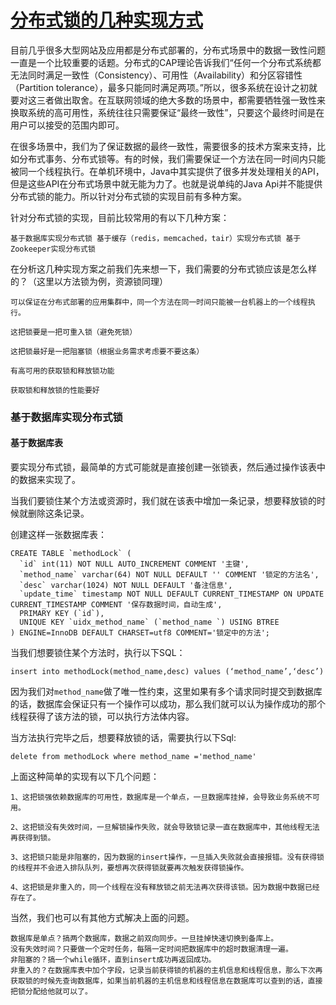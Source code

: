 # [分布式锁的几种实现方式](https://www.hollischuang.com/archives/1716)

目前几乎很多大型网站及应用都是分布式部署的，分布式场景中的数据一致性问题一直是一个比较重要的话题。分布式的CAP理论告诉我们“任何一个分布式系统都无法同时满足一致性（Consistency）、可用性（Availability）和分区容错性（Partition tolerance），最多只能同时满足两项。”所以，很多系统在设计之初就要对这三者做出取舍。在互联网领域的绝大多数的场景中，都需要牺牲强一致性来换取系统的高可用性，系统往往只需要保证“最终一致性”，只要这个最终时间是在用户可以接受的范围内即可。

在很多场景中，我们为了保证数据的最终一致性，需要很多的技术方案来支持，比如分布式事务、分布式锁等。有的时候，我们需要保证一个方法在同一时间内只能被同一个线程执行。在单机环境中，Java中其实提供了很多并发处理相关的API，但是这些API在分布式场景中就无能为力了。也就是说单纯的Java Api并不能提供分布式锁的能力。所以针对分布式锁的实现目前有多种方案。

针对分布式锁的实现，目前比较常用的有以下几种方案：

```
基于数据库实现分布式锁 基于缓存（redis，memcached，tair）实现分布式锁 基于Zookeeper实现分布式锁
```

在分析这几种实现方案之前我们先来想一下，我们需要的分布式锁应该是怎么样的？（这里以方法锁为例，资源锁同理）

```
可以保证在分布式部署的应用集群中，同一个方法在同一时间只能被一台机器上的一个线程执行。

这把锁要是一把可重入锁（避免死锁）

这把锁最好是一把阻塞锁（根据业务需求考虑要不要这条）

有高可用的获取锁和释放锁功能

获取锁和释放锁的性能要好
```

### 基于数据库实现分布式锁

#### 基于数据库表

要实现分布式锁，最简单的方式可能就是直接创建一张锁表，然后通过操作该表中的数据来实现了。

当我们要锁住某个方法或资源时，我们就在该表中增加一条记录，想要释放锁的时候就删除这条记录。

创建这样一张数据库表：

    CREATE TABLE `methodLock` (
      `id` int(11) NOT NULL AUTO_INCREMENT COMMENT '主键',
      `method_name` varchar(64) NOT NULL DEFAULT '' COMMENT '锁定的方法名',
      `desc` varchar(1024) NOT NULL DEFAULT '备注信息',
      `update_time` timestamp NOT NULL DEFAULT CURRENT_TIMESTAMP ON UPDATE CURRENT_TIMESTAMP COMMENT '保存数据时间，自动生成',
      PRIMARY KEY (`id`),
      UNIQUE KEY `uidx_method_name` (`method_name `) USING BTREE
    ) ENGINE=InnoDB DEFAULT CHARSET=utf8 COMMENT='锁定中的方法';

当我们想要锁住某个方法时，执行以下SQL：

```
insert into methodLock(method_name,desc) values (‘method_name’,‘desc’)
```

因为我们对`method_name`做了唯一性约束，这里如果有多个请求同时提交到数据库的话，数据库会保证只有一个操作可以成功，那么我们就可以认为操作成功的那个线程获得了该方法的锁，可以执行方法体内容。

当方法执行完毕之后，想要释放锁的话，需要执行以下Sql:

```
delete from methodLock where method_name ='method_name'
```

上面这种简单的实现有以下几个问题：

```
1、这把锁强依赖数据库的可用性，数据库是一个单点，一旦数据库挂掉，会导致业务系统不可用。

2、这把锁没有失效时间，一旦解锁操作失败，就会导致锁记录一直在数据库中，其他线程无法再获得到锁。

3、这把锁只能是非阻塞的，因为数据的insert操作，一旦插入失败就会直接报错。没有获得锁的线程并不会进入排队队列，要想再次获得锁就要再次触发获得锁操作。

4、这把锁是非重入的，同一个线程在没有释放锁之前无法再次获得该锁。因为数据中数据已经存在了。
```

当然，我们也可以有其他方式解决上面的问题。

```
数据库是单点？搞两个数据库，数据之前双向同步。一旦挂掉快速切换到备库上。
没有失效时间？只要做一个定时任务，每隔一定时间把数据库中的超时数据清理一遍。
非阻塞的？搞一个while循环，直到insert成功再返回成功。
非重入的？在数据库表中加个字段，记录当前获得锁的机器的主机信息和线程信息，那么下次再获取锁的时候先查询数据库，如果当前机器的主机信息和线程信息在数据库可以查到的话，直接把锁分配给他就可以了。

```



